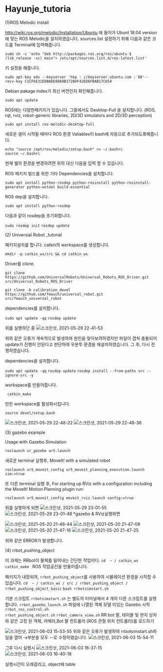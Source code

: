 # Hayunje_tutoria 
(1)ROS Melodic install

http://wiki.ros.org/melodic/Installation/Ubuntu 에 들어가 Ubunt 18.04 version에 맞는 ROS Melodic을 설치하였습니다.
sources.list 설정하기 위해 다음과 같은 코드를 Terminal에 입력해줍니다.

```sudo sh -c 'echo "deb http://packages.ros.org/ros/ubuntu $ (lsb_release -sc) main"> /etc/apt/sources.list.d/ros-latest.list' ```

키 설정을 해줍니다.

```sudo apt-key adv --keyserver 'hkp : //keyserver.ubuntu.com : 80'--recv-key C1CF6E31E6BADE8868B172B4F42ED6FBAB17C654```

Debian pakage index가 최신 버전인지 확인해줍니다.

``` sudo apt update ```

ROS에는 다양한패키지가 있습니다.
그중에서도 Desktop-Full 을 설치합니다. (ROS, rqt, rviz, robot-generic libraries, 2D/3D simulators and 2D/3D perception)

```sudo apt install ros-melodic-desktop-full```

새로운 셀이 시작될 때마다 ROS 환경 Valiables이 bash에 자동으로 추가되도록해줍니다. 

```echo "source /opt/ros/melodic/setup.bash" >> ~/.bashrc```  
```source ~/.bashrc```

현재 쉘의 환경을 변경하려면 위의 대신 다음을 입력 할 수 있습니다.

ROS 패키지 빌드를 위한 기타 Dependencies을 설치합니다.

```sudo apt install python-rosdep python-rosinstall python-rosinstall-generator python-wstool build-essential```

ROS dep을 설치합니다.

```sudo apt install python-rosdep```

다음과 같이 rosdep을 초기화합니다.

```sudo rosdep init```
```rosdep update```

(2) Universial Robot _tutorial

패키지설치를 합니다.
catkin의 workspace를 생성합니다.

```mkdir -p catkin_ws/src && cd catkin_ws```

Driver를 clone.

```git clone https://github.com/UniversalRobots/Universal_Robots_ROS_Driver.git src/Universal_Robots_ROS_Driver```

```git clone -b calibration_devel https://github.com/fmauch/universal_robot.git src/fmauch_universal_robot```

dependencies를 설치합니다.

 ```sudo apt update -qq```
 ```rosdep update```
 
 위를 실행하던 중 
![스크린샷, 2021-05-29 22-41-53](https://user-images.githubusercontent.com/84005711/120072501-32eba780-c0cf-11eb-9194-5b6afac330b8.png)

위와 같은 오류가 계속적으로 발생하여 원인을 찾아보려하였지만 파일이 겹쳐 충돌되어 update가 진행이 안된다고 판단하여 우분투 환경을 재설치하였습니다.
그 후, 다시 진행하였습니다.

dependencies을 설치합니다.

 ```sudo apt update -qq```
 ```rosdep update```
```rosdep install --from-paths src --ignore-src -y```


workspace를 만들어줍니다.

 ``` catkin_make```

 만든 workspace를 활성화시킵니다.
 
 ```source devel/setup.bash```
 
![스크린샷, 2021-05-29 22-48-22](https://user-images.githubusercontent.com/84005711/120072682-071cf180-c0d0-11eb-89dc-c74c870d6af0.png)
![스크린샷, 2021-05-29 22-48-36](https://user-images.githubusercontent.com/84005711/120072685-084e1e80-c0d0-11eb-9907-d1c7cb1f036f.png)

(3) gazebo example

Usage with Gazebo Simulation

```roslaunch ur_gazebo ur5.launch```

새로운 terminal 실행후,
MoveIt! with a simulated robot

```roslaunch ur5_moveit_config ur5_moveit_planning_execution.launch sim:=true```

또 다른 terminal 실행 후,
For starting up RViz with a configuration including the MoveIt! Motion Planning plugin run:

```roslaunch ur5_moveit_config moveit_rviz.launch config:=true```

위를 실행하게 되면
![스크린샷, 2021-05-29 23-01-55](https://user-images.githubusercontent.com/84005711/120073453-57498300-c0d3-11eb-932f-87e94bf8771c.png)
![스크린샷, 2021-05-29 23-01-48](https://user-images.githubusercontent.com/84005711/120073488-7516e800-c0d3-11eb-8f3b-c4810ada359b.png)
*gazebo & RViz실행화면 

![스크린샷, 2021-05-20 21-46-44](https://user-images.githubusercontent.com/84005711/120073506-88c24e80-c0d3-11eb-9e36-21db8f6989a8.png)
 ![스크린샷, 2021-05-20 21-47-08](https://user-images.githubusercontent.com/84005711/120073507-8c55d580-c0d3-11eb-886a-9bca9f057050.png)
![스크린샷, 2021-05-20 21-47-16](https://user-images.githubusercontent.com/84005711/120073510-8e1f9900-c0d3-11eb-814a-3dcc3c0486fb.png)
![스크린샷, 2021-05-20 21-47-25](https://user-images.githubusercontent.com/84005711/120073511-8fe95c80-c0d3-11eb-8d3a-f8fb45cb1bd2.png)

위와 같은 ERROR가 발생합니다.



(4) rrbot_pushing_object

이 과제는 RRbot이 물체를 밀어내는 간단한 작업이다.
```cd  ~ / catkin_ws```
```catkin_make ``` 
ROS 작업공간을 만들어줍니다.

패키지가 내장되어, ```rrbot_pushing_object```를 사용하여 시뮬레이션 환경을 시작할 수 있습니다.
```cd  ~ / catkin_ws / src / rrbot_pushing_object / rrbot_pushing_object_basic```
```bash rrbotsimstart.sh```

기본 스크립트 ```rrbotsimstart.sh``` 는 별도의 터미널에서 4 개의 다른 스크립트를 실행합니다.
```rrbot_gazebo_launch.sh``` 파일에 나열된 객체 모델 이있는 Gazebo 시작
```rrbot_ros_control.sh```  
```rrbot_pushing_object.sh``` 
```rrbot_camera_view.sh``` RR bot 팔, 테이블 및 판지 상자와 같은 고정 된 객체, 카메라,Bot 팔 컨트롤러 (ROS 관절 위치 컨트롤러)를 로드하기

![스크린샷, 2021-06-03 15-53-55](https://user-images.githubusercontent.com/84005711/120608673-6beb9980-c48c-11eb-8ad8-6b237b1a2863.png)
위와 같은 오류가 발생하여  rrbotsimstart.sh파일을 열어 -x부분을 모두 --로 수정하였습니다.
![스크린샷, 2021-06-03 15-54-11](https://user-images.githubusercontent.com/84005711/120608722-786ff200-c48c-11eb-99a3-eab44b432dcb.png)

그후 다시 실행시 
![스크린샷, 2021-06-03 16-37-15](https://user-images.githubusercontent.com/84005711/120608986-b9680680-c48c-11eb-884a-44d965162015.png)
![스크린샷, 2021-06-03 16-40-18](https://user-images.githubusercontent.com/84005711/120608991-ba993380-c48c-11eb-8f11-449d914601a9.png)

실행시간이 오래걸리고, object에 table 

 
